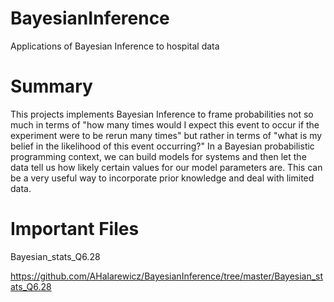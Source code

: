 # BayesianInference
Applications of Bayesian Inference to hospital data

# Summary
This projects implements Bayesian Inference to frame probabilities not so much in terms of "how many times would I expect this event to occur if the experiment were to be rerun many times" but rather in terms of "what is my belief in the likelihood of this event occurring?" In a Bayesian probabilistic programming context, we can build models for systems and then let the data tell us how likely certain values for our model parameters are. This can be a very useful way to incorporate prior knowledge and deal with limited data.


# Important Files
Bayesian_stats_Q6.28

https://github.com/AHalarewicz/BayesianInference/tree/master/Bayesian_stats_Q6.28
